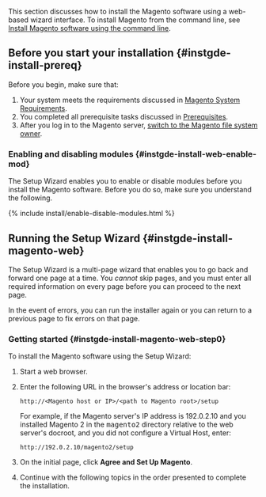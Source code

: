 <div markdown="1">

This section discusses how to install the Magento software using a web-based wizard interface. To install Magento from the command line, see <a href="{{page.baseurl}}/install-gde/install/cli/install-cli.html">Install Magento software using the command line</a>.

## Before you start your installation   {#instgde-install-prereq}

Before you begin, make sure that:

1.	Your system meets the requirements discussed in <a href="{{page.baseurl}}/install-gde/system-requirements.html">Magento System Requirements</a>.
2.	You completed all prerequisite tasks discussed in <a href="{{page.baseurl}}/install-gde/prereq/prereq-overview.html">Prerequisites</a>.
4.	After you log in to the Magento server, <a href="{{page.baseurl}}/install-gde/prereq/file-sys-perms-over.html">switch to the Magento file system owner</a>.

### Enabling and disabling modules   {#instgde-install-web-enable-mod}

The Setup Wizard enables you to enable or disable modules before you install the Magento software. Before you do so, make sure you understand the following.

{% include install/enable-disable-modules.html %}

## Running the Setup Wizard   {#instgde-install-magento-web}

The Setup Wizard is a multi-page wizard that enables you to go back and forward one page at a time. You *cannot* skip pages, and you must enter all required information on every page before you can proceed to the next page.

In the event of errors, you can run the installer again or you can return to a previous page to fix errors on that page.

### Getting started   {#instgde-install-magento-web-step0}

To install the Magento software using the Setup Wizard:

1.	Start a web browser.

2.	Enter the following URL in the browser's address or location bar:

		http://<Magento host or IP>/<path to Magento root>/setup
	
	For example, if the Magento server's IP address is 192.0.2.10 and you installed Magento 2 in the <tt>magento2</tt> directory relative to the web server's docroot, and you did not configure a Virtual Host, enter:
	
		http://192.0.2.10/magento2/setup
	
3.	On the initial page, click **Agree and Set Up Magento**.

4.	Continue with the following topics in the order presented to complete the installation.

